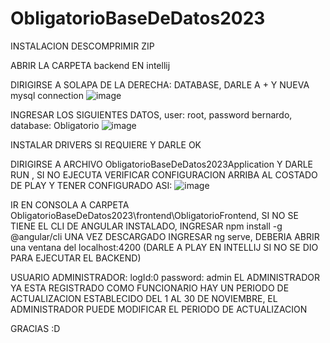 # ObligatorioBaseDeDatos2023

INSTALACION
DESCOMPRIMIR ZIP

ABRIR LA CARPETA backend EN intellij

DIRIGIRSE A SOLAPA DE LA DERECHA: DATABASE, DARLE A + Y NUEVA mysql connection
![image](https://github.com/tomasdarracq/ObligatorioBaseDeDatos2023/assets/110825915/9d7b6840-8a6d-45ec-9366-033df1447e28)

INGRESAR LOS SIGUIENTES DATOS, user: root, password bernardo, database: Obligatorio
![image](https://github.com/tomasdarracq/ObligatorioBaseDeDatos2023/assets/110825915/a4599f20-845a-497b-ae0b-d3d6f2afc434)

INSTALAR DRIVERS SI REQUIERE Y DARLE OK

DIRIGIRSE A ARCHIVO ObligatorioBaseDeDatos2023Application Y DARLE RUN , SI NO EJECUTA VERIFICAR CONFIGURACION ARRIBA AL COSTADO DE PLAY Y TENER CONFIGURADO ASI:
![image](https://github.com/tomasdarracq/ObligatorioBaseDeDatos2023/assets/110825915/dbc6abf1-799c-4ab5-b799-627bc1377478)

IR EN CONSOLA A CARPETA ObligatorioBaseDeDatos2023\frontend\ObligatorioFrontend, SI NO SE TIENE EL CLI DE ANGULAR INSTALADO, INGRESAR npm install -g @angular/cli
UNA VEZ DESCARGADO INGRESAR ng serve, DEBERIA ABRIR una ventana del localhost:4200 (DARLE A PLAY EN INTELLIJ SI NO SE DIO PARA EJECUTAR EL BACKEND)

USUARIO ADMINISTRADOR:
logId:0
password: admin
EL ADMINISTRADOR YA ESTA REGISTRADO COMO FUNCIONARIO
HAY UN PERIODO DE ACTUALIZACION ESTABLECIDO DEL 1 AL 30 DE NOVIEMBRE, EL ADMINISTRADOR PUEDE MODIFICAR EL PERIODO DE ACTUALIZACION

GRACIAS :D

